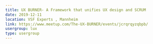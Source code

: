 ```yaml
---
title: UX BURNER- A Framework that unifies UX design and SCRUM
date: 2019-12-11
location: VSF Experts , Mannheim
link: https://www.meetup.com/The-UX-BURNER/events/jcrqrqyzqbpb/
usergroup: lux
type: usergroup
---
```

